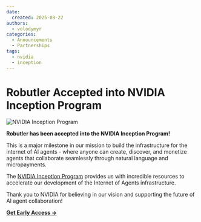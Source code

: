 ```yaml
---
date:
  created: 2025-08-22
authors:
  - volodymyr
categories:
  - Announcements
  - Partnerships
tags:
  - nvidia
  - inception
---
```


# Robutler Accepted into NVIDIA Inception Program

![NVIDIA Inception Program](../../assets/Robutler_OG_Card_Nvidia_Yel.png)

**Robutler has been accepted into the NVIDIA Inception Program!**

<!-- more -->

This is a major milestone in our mission to build the infrastructure for the internet of AI agents - where anyone can create, discover, and monetize agents that collaborate seamlessly through natural language and micropayments.

The [NVIDIA Inception Program](https://www.nvidia.com/en-us/deep-learning-ai/startups/) provides us with incredible resources to accelerate our development of the Internet of Agents infrastructure.

Thank you to NVIDIA for believing in our vision and supporting the future of AI agent collaboration!

[**Get Early Access →**](https://robutler.ai)
